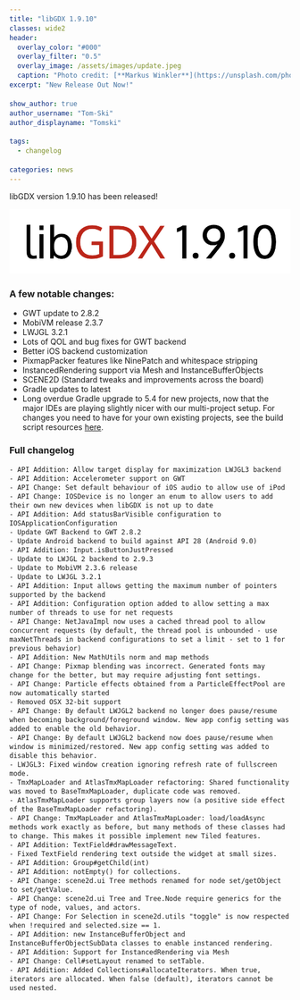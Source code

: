 ```yaml
---
title: "libGDX 1.9.10"
classes: wide2
header:
  overlay_color: "#000"
  overlay_filter: "0.5"
  overlay_image: /assets/images/update.jpeg
  caption: "Photo credit: [**Markus Winkler**](https://unsplash.com/photos/cxoR55-bels)"
excerpt: "New Release Out Now!"

show_author: true
author_username: "Tom-Ski"
author_displayname: "Tomski"

tags:
  - changelog

categories: news
---
```


libGDX version 1.9.10 has been released!

![](/assets/images/posts/2019-07-19/version.png)

### A few notable changes:

- GWT update to 2.8.2
- MobiVM release 2.3.7
- LWJGL 3.2.1
- Lots of QOL and bug fixes for GWT backend
- Better iOS backend customization
- PixmapPacker features like NinePatch and whitespace stripping
- InstancedRendering support via Mesh and InstanceBufferObjects
- SCENE2D (Standard tweaks and improvements across the board)
- Gradle updates to latest
- Long overdue Gradle upgrade to 5.4 for new projects, now that the major IDEs are playing slightly nicer with our multi-project setup. For changes you need to have for your own existing projects, see the build script resources [here](https://github.com/libgdx/libgdx/tree/master/extensions/gdx-setup/res/com/badlogic/gdx/setup/resources).

### Full changelog
```
- API Addition: Allow target display for maximization LWJGL3 backend
- API Addition: Accelerometer support on GWT
- API Change: Set default behaviour of iOS audio to allow use of iPod
- API Change: IOSDevice is no longer an enum to allow users to add their own new devices when libGDX is not up to date
- API Addition: Add statusBarVisible configuration to IOSApplicationConfiguration
- Update GWT Backend to GWT 2.8.2
- Update Android backend to build against API 28 (Android 9.0)
- API Addition: Input.isButtonJustPressed
- Update to LWJGL 2 backend to 2.9.3
- Update to MobiVM 2.3.6 release
- Update to LWJGL 3.2.1
- API Addition: Input allows getting the maximum number of pointers supported by the backend
- API Addition: Configuration option added to allow setting a max number of threads to use for net requests
- API Change: NetJavaImpl now uses a cached thread pool to allow concurrent requests (by default, the thread pool is unbounded - use maxNetThreads in backend configurations to set a limit - set to 1 for previous behavior)
- API Addition: New MathUtils norm and map methods
- API Change: Pixmap blending was incorrect. Generated fonts may change for the better, but may require adjusting font settings.
- API Change: Particle effects obtained from a ParticleEffectPool are now automatically started
- Removed OSX 32-bit support
- API Change: By default LWJGL2 backend no longer does pause/resume when becoming background/foreground window. New app config setting was added to enable the old behavior.
- API Change: By default LWJGL2 backend now does pause/resume when window is minimized/restored. New app config setting was added to disable this behavior.
- LWJGL3: Fixed window creation ignoring refresh rate of fullscreen mode.
- TmxMapLoader and AtlasTmxMapLoader refactoring: Shared functionality was moved to BaseTmxMapLoader, duplicate code was removed.
- AtlasTmxMapLoader supports group layers now (a positive side effect of the BaseTmxMapLoader refactoring).
- API Change: TmxMapLoader and AtlasTmxMapLoader: load/loadAsync methods work exactly as before, but many methods of these classes had to change. This makes it possible implement new Tiled features.
- API Addition: TextField#drawMessageText.
- Fixed TextField rendering text outside the widget at small sizes.
- API Addition: Group#getChild(int)
- API Addition: notEmpty() for collections.
- API Change: scene2d.ui Tree methods renamed for node set/getObject to set/getValue.
- API Change: scene2d.ui Tree and Tree.Node require generics for the type of node, values, and actors.
- API Change: For Selection in scene2d.utils "toggle" is now respected when !required and selected.size == 1.
- API Addition: new InstanceBufferObject and InstanceBufferObjectSubData classes to enable instanced rendering.
- API Addition: Support for InstancedRendering via Mesh
- API Change: Cell#setLayout renamed to setTable.
- API Addition: Added Collections#allocateIterators. When true, iterators are allocated. When false (default), iterators cannot be used nested.
```

